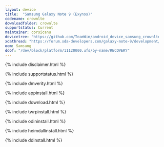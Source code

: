 ```yaml
---
layout: device
title:  "Samsung Galaxy Note 9 (Exynos)"
codename: crownlte
downloadfolder: crownlte
supportstatus: Current
maintainer: corsicanu
devicetree: "https://github.com/TeamWin/android_device_samsung_crownlte"
xdathread: "https://forum.xda-developers.com/galaxy-note-9/development/recovery-twrp-galaxy-note9-exynos-t4097441"
oem: Samsung
ddof: "/dev/block/platform/11120000.ufs/by-name/RECOVERY"
---
```


{% include disclaimer.html %}

{% include supportstatus.html %}

{% include dmverity.html %}

{% include appinstall.html %}

{% include download.html %}

{% include twrpinstall.html %}

{% include odininstall.html %}

{% include heimdallinstall.html %}

{% include ddinstall.html %}
